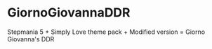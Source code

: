 # GiornoGiovannaDDR
Stepmania 5 + Simply Love theme pack + Modified version = Giorno Giovanna's DDR
